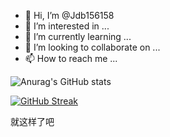 - 👋 Hi, I’m @Jdb156158
- 👀 I’m interested in ...
- 🌱 I’m currently learning ...
- 💞️ I’m looking to collaborate on ...
- 📫 How to reach me ...

![Anurag's GitHub stats](https://github-readme-stats.vercel.app/api?username=Jdb156158&show_icons=true&theme=radical)

[![GitHub Streak](http://github-readme-streak-stats.herokuapp.com?user=Jdb156158&theme=highcontrast&locale=en)](https://git.io/streak-stats)
<!---
Jdb156158/Jdb156158 is a ✨ special ✨ repository because its `README.md` (this file) appears on your GitHub profile.
You can click the Preview link to take a look at your changes.
--->
就这样了吧
